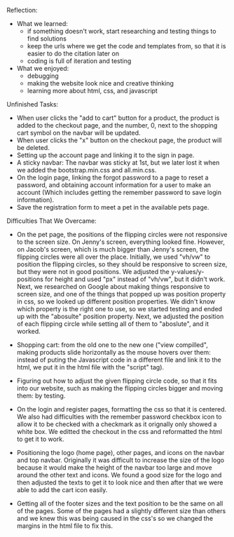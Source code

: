 Reflection:
- What we learned: 
    - if something doesn't work, start researching and testing things to find solutions
    - keep the urls where we get the code and templates from, so that it is easier to do the citation later on 
    - coding is full of iteration and testing 
- What we enjoyed:
    - debugging
    - making the website look nice and creative thinking
    - learning more about html, css, and javascript

Unfinished Tasks:
- When user clicks the "add to cart" button for a product, the product is added to the checkout page, and the number, 0, next to the shopping cart symbol on the navbar will be updated.
- When user clicks the "x" button on the checkout page, the product will be deleted.
- Setting up the account page and linking it to the sign in page.
- A sticky navbar: The navbar was sticky at 1st, but we later lost it when we added the bootstrap.min.css and all.min.css.
- On the login page, linking the forgot password to a page to reset a password, and obtaining account information for a user to make an account (Which includes getting the remember password to save login information).
- Save the registration form to meet a pet in the available pets page.

Difficulties That We Overcame:
- On the pet page, the positions of the flipping circles were not responsive to the screen size. On Jenny's screen, everything looked fine. However, on Jacob's screen, which is much bigger than Jenny's screen, the flipping circles were all over the place. Initially, we used "vh/vw" to position the flipping circles, so they should be responsive to screen size, but they were not in good positions. We adjusted the y-values/y-positions for height and used "px" instead of "vh/vw", but it didn't work. Next, we researched on Google about making things responsive to screen size, and one of the things that popped up was position property in css, so we looked up different position properties. We didn't know which property is the right one to use, so we started testing and ended up with the "abosulte" position property. Next, we adjusted the position of each flipping circle while setting all of them to "aboslute", and it worked.

- Shopping cart: from the old one to the new one ("view compilled", making products slide horizontally as the mouse hovers over them: instead of puting the Javascript code in a different file and link it to the html, we put it in the html file with the "script" tag).

- Figuring out how to adjust the given flipping circle code, so that it fits into our website, such as making the flipping circles bigger and moving them: by testing.

- On the login and register pages, formatting the css so that it is centered. We also had difficulties with the remember password checkbox icon to allow it to be checked with a checkmark as it orignally only showed a white box. We editted the checkout in the css and reformatted the html to get it to work.

- Positioning the logo (home page), other pages, and icons on the navbar and top navbar. Originally it was difficult to increase the size of the logo because it would make the height of the navbar too large and move around the other text and icons. We found a good size for the logo and then adjusted the texts to get it to look nice and then after that we were able to add the cart icon easily.

- Getting all of the footer sizes and the text position to be the same on all of the pages. Some of the pages had a slightly different size than others and we knew this was being caused in the css's so we changed the margins in the html file to fix this.

